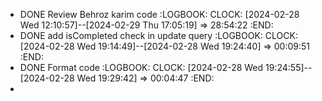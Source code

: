 - DONE Review Behroz karim code
  :LOGBOOK:
  CLOCK: [2024-02-28 Wed 12:10:57]--[2024-02-29 Thu 17:05:19] =>  28:54:22
  :END:
- DONE add isCompleted check in update query
  :LOGBOOK:
  CLOCK: [2024-02-28 Wed 19:14:49]--[2024-02-28 Wed 19:24:40] =>  00:09:51
  :END:
- DONE Format code
  :LOGBOOK:
  CLOCK: [2024-02-28 Wed 19:24:55]--[2024-02-28 Wed 19:29:42] =>  00:04:47
  :END:
-